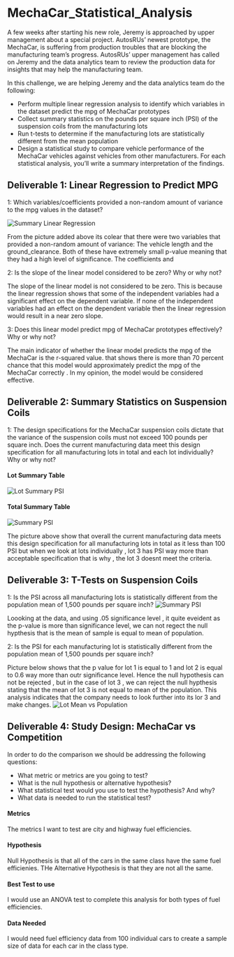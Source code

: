 # MechaCar_Statistical_Analysis

A few weeks after starting his new role, Jeremy is approached by upper management about a special project. AutosRUs’ newest prototype, the MechaCar, is suffering from production troubles that are blocking the manufacturing team’s progress. AutosRUs’ upper management has called on Jeremy and the data analytics team to review the production data for insights that may help the manufacturing team.

In this challenge, we are helping Jeremy and the data analytics team do the following:

* Perform multiple linear regression analysis to identify which variables in the dataset predict the mpg of MechaCar prototypes
* Collect summary statistics on the pounds per square inch (PSI) of the suspension coils from the manufacturing lots
* Run t-tests to determine if the manufacturing lots are statistically different from the mean population
* Design a statistical study to compare vehicle performance of the MechaCar vehicles against vehicles from other manufacturers. For each statistical analysis, you’ll write a summary interpretation of the findings.

## Deliverable 1: Linear Regression to Predict MPG
1: Which variables/coefficients provided a non-random amount of variance to the mpg values in the dataset?

![Summary Linear Regression](https://user-images.githubusercontent.com/93050682/155798234-c10d7828-7867-4a58-88d9-da774ed27c81.PNG)

From the picture added above its colear that there were two variables that provided a non-random amount of variance: The vehicle length and the ground_clearance. Both of these have extremely small p-value meaning that they had a high level of significance. The coefficients and 

2: Is the slope of the linear model considered to be zero? Why or why not?

The slope of the linear model is not considered to be zero. This is because the linear regression shows that some of the independent variables had a significant effect on the dependent variable. If none of the independent variables had an effect on the dependent variable then the linear regression would result in a near zero slope.

3: Does this linear model predict mpg of MechaCar prototypes effectively? Why or why not?

The main indicator of whether the linear model predicts the mpg of the MechaCar is the r-squared value. that shows there is more than 70 percent chance that this model would approximately predict the mpg of the MechaCar correctly . In my opinion, the model would be considered effective.

## Deliverable 2: Summary Statistics on Suspension Coils
1: The design specifications for the MechaCar suspension coils dictate that the variance of the suspension coils must not exceed 100 pounds per square inch. Does the current manufacturing data meet this design specification for all manufacturing lots in total and each lot individually? Why or why not?

#### Lot Summary Table 

![Lot Summary PSI](https://user-images.githubusercontent.com/93050682/155803302-6d896f4b-7fc7-44a2-83cc-45ba8bbda26c.PNG)

#### Total Summary Table 

![Summary PSI](https://user-images.githubusercontent.com/93050682/155803540-1af9faa3-4e2b-4404-b209-a3fa0cbfad6c.PNG)

The picture above show that overall the current manufacturing data meets this design specification for all manufacturing lots in total as it less than 100 PSI but when we look at lots individually , lot 3 has PSI way more than acceptable specification that is why , the lot 3 doesnt meet the criteria. 


## Deliverable 3: T-Tests on Suspension Coils

1: Is the PSI across all manufacturing lots is statistically different from the population mean of 1,500 pounds per square inch?
![Summary PSI](https://user-images.githubusercontent.com/93050682/155805191-e9292a11-76fb-4a91-a875-c2982d373dff.PNG)

Loooking at the data, and using .05 significance level , it quite eveident as the p-value is more than significance level, we can not regect the null hypthesis that is the mean of sample is equal to mean of population.

2: Is the PSI for each manufacturing lot is statistically different from the population mean of 1,500 pounds per square inch?

Picture below shows that the p value for lot 1 is equal to 1 and lot 2 is equal to 0.6 way more than outr significance level. Hence the null hypothesis can not be rejected , but in the case of lot 3 , we can reject the null hypthesis stating that the mean of lot 3 is not equal to mean of the population. This analysis indicates that the company needs to look further into its lor 3 and make changes. 
![Lot Mean vs Population](https://user-images.githubusercontent.com/93050682/155805882-6eef4ba2-cdf3-42fc-bd6f-623b52ea5100.PNG)

## Deliverable 4: Study Design: MechaCar vs Competition
In order to do the comparison we should be addressing the following questions:

* What metric or metrics are you going to test?
* What is the null hypothesis or alternative hypothesis?
* What statistical test would you use to test the hypothesis? And why?
* What data is needed to run the statistical test?
#### Metrics
The metrics I want to test are city and highway fuel efficiencies.
#### Hypothesis
Null Hypothesis is that all of the cars in the same class have the same fuel efficienies. THe Alternative Hypothesis is that they are not all the same.
#### Best Test to use
I would use an ANOVA test to complete this analysis for both types of fuel efficiencies. 
#### Data Needed
I would need fuel efficiency data from 100 individual cars to create a sample size of data for each car in the class type.




